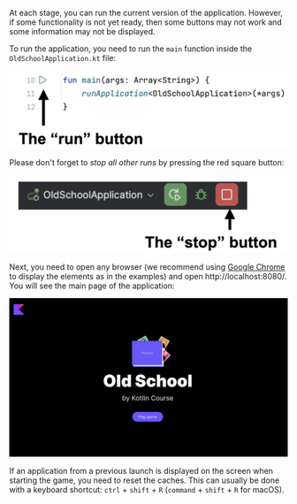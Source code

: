 At each stage, you can run the current version of the application.
However, if some functionality is not yet ready,
then some buttons may not work and some information may not be displayed.

To run the application, you need to run the `main` function inside
the `OldSchoolApplication.kt` file:

![How to run the application](../../utils/src/main/resources/images/old/school/ide/run.png)

Please don't forget to _stop all other runs_ by pressing the red square button:

![How to stop the application](../../utils/src/main/resources/images/old/school/ide/stop.png)

Next, you need to open any browser (we recommend using [Google Chrome](https://www.google.com/chrome/) to display the elements as in the examples)
and open http://localhost:8080/. You will see the main page of the application:

![The main page of the application](../../utils/src/main/resources/images/old/school/states/main_page.png)

<div class="hint" title="The application from the last launch is displayed">

If an application from a previous launch is displayed on the screen when starting the game, you need to reset the caches.
This can usually be done with a keyboard shortcut: `ctrl` + `shift` + `R` (`command` + `shift` + `R` for macOS).
</div>

